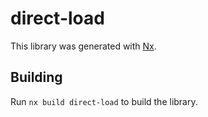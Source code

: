 # direct-load

This library was generated with [Nx](https://nx.dev).

## Building

Run `nx build direct-load` to build the library.
